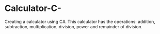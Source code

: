 # Calculator-C-
Creating a calculator using C#.
This calculator has the operations: addition, subtraction, multiplication, division, power and remainder of division.
